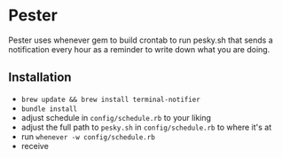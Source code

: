 # Pester

Pester uses whenever gem to build crontab to run pesky.sh that sends a notification every hour as a reminder to write down what you are doing.

## Installation

- `brew update && brew install terminal-notifier`
- `bundle install`
- adjust schedule in `config/schedule.rb` to your liking
- adjust the full path to `pesky.sh` in `config/schedule.rb` to where it's at
- run `whenever -w config/schedule.rb`
- receive
